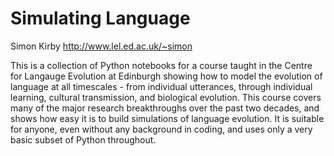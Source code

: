 # Simulating Language

Simon Kirby
http://www.lel.ed.ac.uk/~simon

This is a collection of Python notebooks for a course taught in the Centre for Langauge Evolution at Edinburgh showing how to model the evolution of language at all timescales - from individual utterances, through individual learning, cultural transmission, and biological evolution. This course covers many of the major research breakthroughs over the past two decades, and shows how easy it is to build simulations of language evolution. It is suitable for anyone, even without any background in coding, and uses only a very basic subset of Python throughout.
